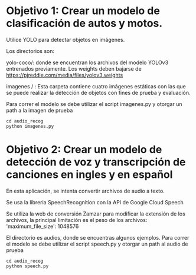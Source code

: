 # Objetivo 1: Crear un modelo de clasificación de autos y motos.

Utilice YOLO para detectar objetos en imágenes.

Los directorios  son:

yolo-coco/: donde se encuentran los archivos del modelo YOLOv3 entrenados
previamente. Los weights deben bajarse de
https://pjreddie.com/media/files/yolov3.weights

imagenes / : Esta carpeta contiene cuatro imágenes estáticas con las que se puede realizar la detección de objetos con fines de prueba y evaluación.

Para correr el modelo se debe utilizar el script imagenes.py y otorgar un path a la imagen de prueba

```
cd audio_recog
python imagenes.py
```

# Objetivo 2: Crear un modelo de detección de voz y transcripción de canciones en ingles y en español

En esta aplicación, se intenta convertir archivos de audio a texto.

Se usa la libreria SpeechRecognition con la API de Google Cloud Speech

Se utiliza la web de conversión Zamzar para modificar la extensión de los archivos,
la principal limitación es el peso de los archivos: 'maximum_file_size': 1048576

El directorio es audios, donde se encuentras algunos ejemplos.
Para correr el modelo se debe utilizar el script speech.py y otorgar un path al audio de prueba

```
cd audio_recog
python speech.py
```
